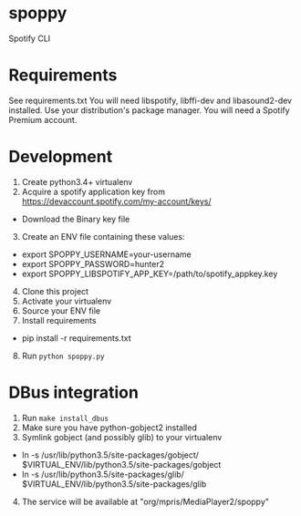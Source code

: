 # spoppy
Spotify CLI

# Requirements

See requirements.txt
You will need libspotify, libffi-dev and libasound2-dev installed. Use your distribution's package manager.
You will need a Spotify Premium account.

# Development

1. Create python3.4+ virtualenv
2. Acquire a spotify application key from https://devaccount.spotify.com/my-account/keys/
  * Download the Binary key file
3. Create an ENV file containing these values:
  * export SPOPPY_USERNAME=your-username
  * export SPOPPY_PASSWORD=hunter2
  * export SPOPPY_LIBSPOTIFY_APP_KEY=/path/to/spotify_appkey.key
4. Clone this project
5. Activate your virtualenv
6. Source your ENV file
7. Install requirements
  * pip install -r requirements.txt
8. Run `python spoppy.py`

# DBus integration

1. Run `make install_dbus`
2. Make sure you have python-gobject2 installed
3. Symlink gobject (and possibly glib) to your virtualenv
  * ln -s /usr/lib/python3.5/site-packages/gobject/ $VIRTUAL_ENV/lib/python3.5/site-packages/gobject
  * ln -s /usr/lib/python3.5/site-packages/glib/ $VIRTUAL_ENV/lib/python3.5/site-packages/glib
4. The service will be available at "org/mpris/MediaPlayer2/spoppy"